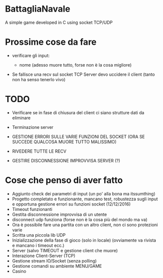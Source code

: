 # BattagliaNavale
A simple game developed in C using socket TCP/UDP

# Prossime cose da fare
- verificare gli input:
  - nome (adesso muore tutto, forse non è la cosa migliore)

- Se fallisce una recv sul socket TCP Server devo uccidere il client (tanto non ha senso tenerlo vivo)


# TODO
- Verificare se in fase di chiusura del client ci siano strutture dati da eliminare
- Terminazione server

- GESTIONE ERRORI SULLE VARIE FUNZIONI DEL SOCKET (ORA SE SUCCEDE QUALCOSA MUORE TUTTO MALISSIMO)
- RIVEDERE TUTTE LE RECV
- GESTIRE DISCONNESSIONE IMPROVVISA SERVER (?)

# Cose che penso di aver fatto
- Aggiunto check dei parametri di input (un po' alla bona ma itssumthing)
- Progetto completato e funzionante, mancano test, robustezza sugli input e opportuna gestione errori su funzioni socket (12/12/2016)
- Timeout funzionanti
- Gestita disconnessione improvvisa di un utente
- disconnect udp funziona (forse non è la cosa più del mondo ma va)
- Ora è possibile fare una partita con un altro client, non ci sono protezioni varie
- Scritta una piccola lib UDP
- Inizializzazione della fase di gioco (solo in locale) (ovviamente va rivista e mancano i timeout ecc.)
- Server (salvo TIMEOUT e gestione client che muore)
- Interazione Client-Server (TCP)
- Gestione stream IO/Socket (senza polling)
- Gestione comandi su ambiente MENU/GAME
- Casino
